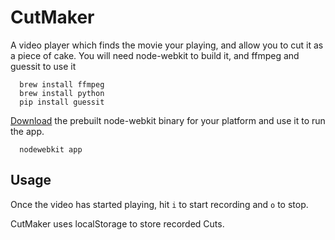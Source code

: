 CutMaker
=============================

A video player which finds the movie your playing, and allow you to cut it as a piece of cake.
You will need node-webkit to build it, and ffmpeg and guessit to use it

```
  brew install ffmpeg
  brew install python
  pip install guessit

```

<a href="https://github.com/rogerwang/node-webkit#downloads" target="_blank">Download</a> the prebuilt node-webkit binary for your platform and
use it to run the app.

```
  nodewebkit app
```

## Usage

Once the video has started playing, hit `i` to start recording and `o` to stop.

CutMaker uses localStorage to store recorded Cuts.

